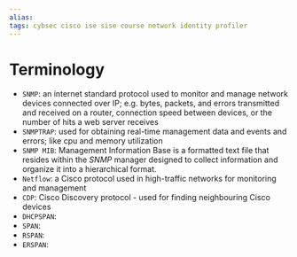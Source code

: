 ```yaml
---
alias: 
tags: cybsec cisco ise sise course network identity profiler 
---
```


# Terminology
- `SNMP`: an internet standard protocol used to monitor and manage network devices connected over IP; e.g. bytes, packets, and errors transmitted and received on a router, connection speed between devices, or the number of hits a web server receives
- `SNMPTRAP`: used for obtaining real-time management data and events and errors; like cpu and memory utilization
- `SNMP MIB`: Management Information Base is a formatted text file that resides within the _SNMP_ manager designed to collect information and organize it into a hierarchical format.
- `Netflow`: a Cisco protocol used in high-traffic networks for monitoring and management 
- `CDP`: Cisco Discovery protocol - used for finding neighbouring Cisco devices
- `DHCPSPAN`:
- `SPAN`: 
- `RSPAN`: 
- `ERSPAN`: 